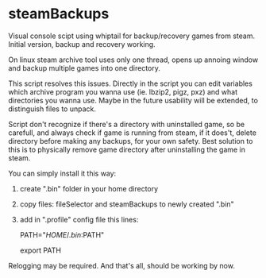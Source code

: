 # steamBackups

Visual console scipt using whiptail for backup/recovery games from steam. 
Initial version, backup and recovery working.

On linux steam archive tool uses only one thread, opens up annoing window and backup multiple games into one directory.

This script resolves this issues.
Directly in the script you can edit variables which archive program you wanna use (ie. lbzip2, pigz, pxz) and
what directories you wanna use. Maybe in the future usability will be extended, to distinguish files to unpack.

Script don't recognize if there's a directory with uninstalled game, so be carefull, and always check if game is running from steam, if it does't, delete directory before making any backups, for your own safety.
Best solution to this is to physically remove game directory after uninstalling the game in steam.



You can simply install it this way:

1. create ".bin" folder in your home directory

2. copy files: fileSelector and steamBackups to newly created ".bin"

3. add in ".profile" config file this lines:

    PATH="$HOME/.bin:$PATH"

    export PATH

Relogging may be required.
And that's all, should be working by now.
